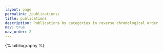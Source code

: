 ```yaml
---
layout: page
permalink: /publications/
title: publications
description: Publications by categories in reverse chronological order. More on <a href="https://scholar.google.com/citations?user=nTY1Y-AAAAAJ&hl=en">Google Scholar</a>
nav: true
nav_order: 2
---
```


<!-- _pages/publications.md -->

<!-- Bibsearch Feature -->

<!-- {% include bib_search.liquid %} -->

<div class="publications">

{% bibliography %}

</div>

